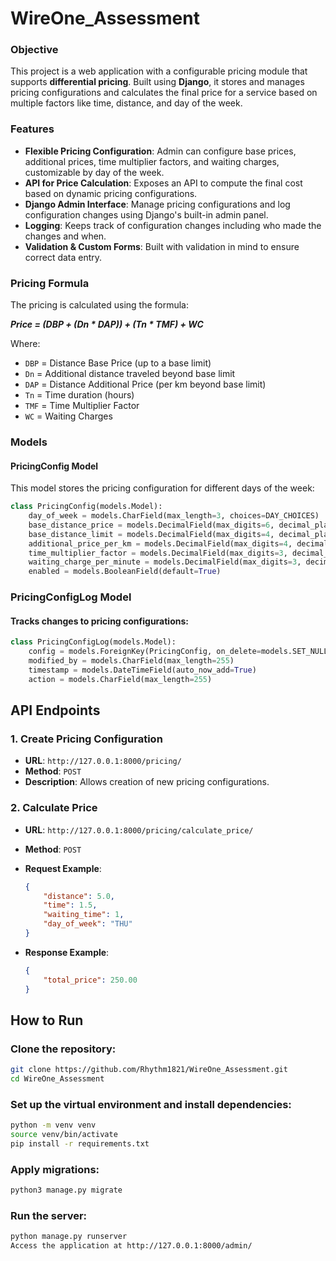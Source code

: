 # WireOne_Assessment


### Objective

This project is a web application with a configurable pricing module that supports **differential pricing**. Built using **Django**, it stores and manages pricing configurations and calculates the final price for a service based on multiple factors like time, distance, and day of the week.

### Features

- **Flexible Pricing Configuration**: Admin can configure base prices, additional prices, time multiplier factors, and waiting charges, customizable by day of the week.
- **API for Price Calculation**: Exposes an API to compute the final cost based on dynamic pricing configurations.
- **Django Admin Interface**: Manage pricing configurations and log configuration changes using Django's built-in admin panel.
- **Logging**: Keeps track of configuration changes including who made the changes and when.
- **Validation & Custom Forms**: Built with validation in mind to ensure correct data entry.

### Pricing Formula

The pricing is calculated using the formula:

***Price = (DBP + (Dn * DAP)) + (Tn * TMF) + WC***

Where:
- `DBP` = Distance Base Price (up to a base limit)
- `Dn` = Additional distance traveled beyond base limit
- `DAP` = Distance Additional Price (per km beyond base limit)
- `Tn` = Time duration (hours)
- `TMF` = Time Multiplier Factor
- `WC` = Waiting Charges

### Models

#### PricingConfig Model
This model stores the pricing configuration for different days of the week:

```python
class PricingConfig(models.Model):
    day_of_week = models.CharField(max_length=3, choices=DAY_CHOICES)
    base_distance_price = models.DecimalField(max_digits=6, decimal_places=2)
    base_distance_limit = models.DecimalField(max_digits=4, decimal_places=1)
    additional_price_per_km = models.DecimalField(max_digits=4, decimal_places=2)
    time_multiplier_factor = models.DecimalField(max_digits=3, decimal_places=2)
    waiting_charge_per_minute = models.DecimalField(max_digits=3, decimal_places=2)
    enabled = models.BooleanField(default=True)
```

### PricingConfigLog Model
#### Tracks changes to pricing configurations:

```python
class PricingConfigLog(models.Model):
    config = models.ForeignKey(PricingConfig, on_delete=models.SET_NULL, null=True)
    modified_by = models.CharField(max_length=255)
    timestamp = models.DateTimeField(auto_now_add=True)
    action = models.CharField(max_length=255)
```

## API Endpoints

### 1. Create Pricing Configuration

- **URL**: `http://127.0.0.1:8000/pricing/`
- **Method**: `POST`
- **Description**: Allows creation of new pricing configurations.

### 2. Calculate Price

- **URL**: `http://127.0.0.1:8000/pricing/calculate_price/`
- **Method**: `POST`
- **Request Example**:

  ```json
  {
      "distance": 5.0,
      "time": 1.5,
      "waiting_time": 1,
      "day_of_week": "THU"
  }

- **Response Example**:

    ```json
    {
        "total_price": 250.00
    }
    ```

## How to Run
### Clone the repository:

```bash
git clone https://github.com/Rhythm1821/WireOne_Assessment.git
cd WireOne_Assessment
```

### Set up the virtual environment and install dependencies:

```bash
python -m venv venv
source venv/bin/activate
pip install -r requirements.txt
```


### Apply migrations:

```bash
python3 manage.py migrate
```

### Run the server:

```bash
python manage.py runserver
Access the application at http://127.0.0.1:8000/admin/
```
